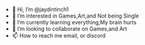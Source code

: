 - 👋 Hi, I’m @jaydintinch1
- 👀 I’m interested in Games,Art,and Not being Single 
- 🌱 I’m currently learning everything,My brain hurts
- 💞️ I’m looking to collaborate on Games,and Art
- 📫 How to reach me email, or discord

<!---
jaydintinch1/jaydintinch1 is a ✨ special ✨ repository because its `README.md` (this file) appears on your GitHub profile.
You can click the Preview link to take a look at your changes.
--->
